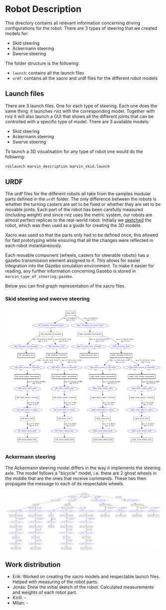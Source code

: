 # Robot Description

This directory contains all relevant information concerning driving configurations for the robot. There are 3 types of steering that we created models for:

- Skid steering
- Ackermann steering
- Swerve steering

The folder structure is the following:

- `launch`: contains all the launch files
- `urdf`: contains all the xacro and urdf files for the different robot models

## Launch files

There are 3 launch files. One for each type of steering. Each one does the same thing: it launches rviz with the corresponding model. Together with rviz it will also launch a GUI that shows all the different joints that can be controlled with a specific type of model. There are 3 available models:

- Skid steering
- Ackermann steering
- Swerve steering

To launch a 3D visualisation for any type of robot one would do the following:

```bash
roslaunch marvin_description marvin_skid.launch
```

## URDF

The urdf files for the different robots all take from the samples modular parts defined in the `urdf` folder. The only difference between the robots is whether the turning casters are set to be fixed or whether they are set to be movable joints. Each part of the robot has been carefully measured (including weight) and since rviz uses the metric system, our robots are almost perfect replicas to the real-world robot. Initially we [sketched](https://www.tldraw.com/r/4b5c9L8QwUOHz1gBu0vhn?v=697,29,1920,936&p=page) the robot, which was then used as a guide for creating the 3D models. 

Xacro was used so that the parts only had to be defined once, this allowed for fast prototyping while ensuring that all the changes were reflected in each robot instantaneously. 

Each movable component (wheels, casters for steerable robots) has a gazebo transmission element assigned to it. This allows for easier integration into the Gazebo simulation environment. To make it easier for reading, any further information concerning Gazebo is stored in `marvin_type_of_steering.gazebo`.

Below you can find graph representation of the xacro files.

### Skid steering and swerve steering

![Skid and swerve steering graph representation](./images/skid.png)

### Ackermann steering

The Ackermann steering model differs in the way it implements the steering axle. The model follows a "bicycle" model, i.e. there are 2 ghost wheels in the middle that are the ones that receive commands. These two then propagate the message to each of its respectable wheels.

![Ackermann steering graph representation](./images/ackermann.png)

## Work distribution

- Erik: Worked on creating the xacro models and respectable launch files. Helped with measuring of the robot parts.
- Jonas: Drew the initial sketch of the robot. Calculated measurements and weights of each robot part.
- Kirill: -
- Milan: - 
